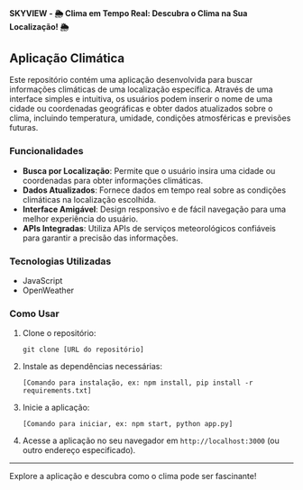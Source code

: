 #### SKYVIEW - 🌦️ Clima em Tempo Real: Descubra o Clima na Sua Localização! 🌦️

## Aplicação Climática

Este repositório contém uma aplicação desenvolvida para buscar informações climáticas de uma localização específica. Através de uma interface simples e intuitiva, os usuários podem inserir o nome de uma cidade ou coordenadas geográficas e obter dados atualizados sobre o clima, incluindo temperatura, umidade, condições atmosféricas e previsões futuras.

### Funcionalidades

- **Busca por Localização**: Permite que o usuário insira uma cidade ou coordenadas para obter informações climáticas.
- **Dados Atualizados**: Fornece dados em tempo real sobre as condições climáticas na localização escolhida.
- **Interface Amigável**: Design responsivo e de fácil navegação para uma melhor experiência do usuário.
- **APIs Integradas**: Utiliza APIs de serviços meteorológicos confiáveis para garantir a precisão das informações.

### Tecnologias Utilizadas

- JavaScript
- OpenWeather

### Como Usar

1. Clone o repositório:
   ```
   git clone [URL do repositório]
   ```

2. Instale as dependências necessárias:
   ```
   [Comando para instalação, ex: npm install, pip install -r requirements.txt]
   ```

3. Inicie a aplicação:
   ```
   [Comando para iniciar, ex: npm start, python app.py]
   ```

4. Acesse a aplicação no seu navegador em `http://localhost:3000` (ou outro endereço especificado).

---

Explore a aplicação e descubra como o clima pode ser fascinante!
